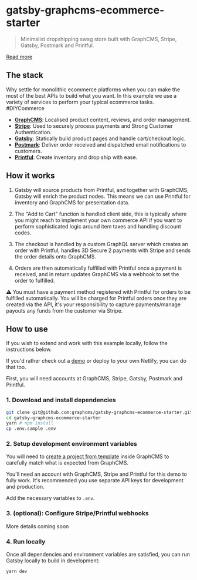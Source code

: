 # gatsby-graphcms-ecommerce-starter

> Minimalist dropshipping swag store built with GraphCMS, Stripe, Gatsby, Postmark and Printful.

[Read more](https://graphcms.com/blog/delivering-a-diy-store-powered-by-a-headless-cms-for-ecommerce/)

## The stack

Why settle for monolithic ecommerce platforms when you can make the most of the best APIs to build what you want. In this example we use a variety of services to perform your typical ecommerce tasks. #DIYCommerce

- **[GraphCMS](https://graphcms.com)**: Localised product content, reviews, and order management.
- **[Stripe](https://stripe.com)**: Used to securely process payments and Strong Customer Authentication.
- **[Gatsby](https://gatsbyjs.org)**: Statically build product pages and handle cart/checkout logic.
- **[Postmark](https://postmarkapp.com)**: Deliver order received and dispatched email notifications to customers.
- **[Printful](https://printful.com)**: Create inventory and drop ship with ease.

## How it works

1. Gatsby will source products from Printful, and together with GraphCMS, Gatsby will enrich the product nodes. This means we can use Printful for inventory and GraphCMS for presentation data.

2. The "Add to Cart" function is handled client side, this is typically where you might reach to implement your own commerce API if you want to perform sophisticated logic around item taxes and handling discount codes.

3. The checkout is handled by a custom GraphQL server which creates an order with Printful, handles 3D Secure 2 payments with Stripe and sends the order details onto GraphCMS.

4. Orders are then automatically fulfilled with Printful once a payment is received, and in return updates GraphCMS via a webhook to set the order to fulfilled.

⚠️ You must have a payment method registered with Printful for orders to be fulfilled automatically. You will be charged for Printful orders once they are created via the API, it's your responsibility to capture payments/manage payouts any funds from the customer via Stripe.

## How to use

If you wish to extend and work with this example locally, follow the instructions below.

If you'd rather check out a [demo](https://gatsby-graphcms-ecommerce-starter.netlify.com) or deploy to your own Netlify, you can do that too.

First, you will need accounts at GraphCMS, Stripe, Gatsby, Postmark and Printful.

### 1. Download and install dependencies

```bash
git clone git@github.com:graphcms/gatsby-graphcms-ecommerce-starter.git
cd gatsby-graphcms-ecommerce-starter
yarn # npm install
cp .env.sample .env
```

### 2. Setup development environment variables

You will need to [create a project from template](https://docs.graphcms.com/docs/getting-started/start-from-scratch#start-from-template) inside GraphCMS to carefully match what is expected from GraphCMS.

You'll need an account with GraphCMS, Stripe and Printful for this demo to fully work. It's recommended you use separate API keys for development and production.

Add the necessary variables to `.env`.

### 3. (optional): Configure Stripe/Printful webhooks

More details coming soon

### 4. Run locally

Once all dependencies and environment variables are satisfied, you can run Gatsby locally to build in development:

```bash
yarn dev
```
